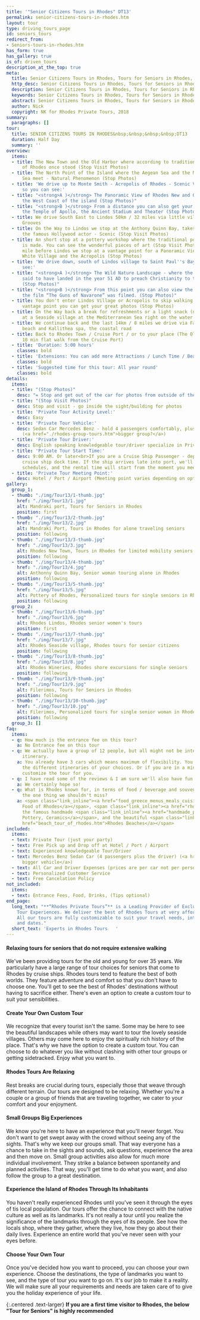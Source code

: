 ```yaml
---
title: '"Senior Citizens Tours in Rhodes" DT13'
permalink: senior-citizens-tours-in-rhodes.htm
layout: tour
type: driving_tours_page
id: seniors_tours
redirect_from:
- Seniors-tours-in-rhodes.htm
has_form: true
has_gallery: true
is_of: driven_tours
description_at_the_top: true
meta:
  title: Senior Citizens Tours in Rhodes, Tours for Seniors in Rhodes, Seniors Tour in Rhodes
  http_desc: Senior Citizens Tours in Rhodes, Tours for Seniors in Rhodes,  Seniors Private Tour in Rhodes Greece
  description: Senior Citizens Tours in Rhodes, Tours for Seniors in Rhodes, Seniors Private Tour in Rhodes Greece
  keywords: Senior Citizens Tours in Rhodes, Tours for Seniors in Rhodes,  Seniors Private Tour in Rhodes Greece
  abstract: Senior Citizens Tours in Rhodes, Tours for Seniors in Rhodes
  author: Nick
  copyright: NK for Rhodes Private Tours, 2018
summary:
  paragraphs: []
tour:
  title: SENIOR CITIZENS TOURS IN RHODES&nbsp;&nbsp;&nbsp;&nbsp;DT13
  duration: Half Day
  summary: ''
overview:
  items:
  - title: The New Town and the Old Harbor where according to tradition the Colossus
      of Rhodes once stood (Stop Visit Photos)
  - title: The North Point of the Island where the Aegean Sea and the Mediterranean
      Sea meet - Natural Phenomenon (Stop Photos)
  - title: 'We drive up to Monte Smith - Acropolis of Rhodes - Scenic Vantage Point
      so you can see:'
  - title: "<strong>A )</strong> The Panoramic View of Rhodes New and Old Town and
      the West Coast of the island (Stop Photos)"
  - title: "<strong>B )</strong> From a distance you can also get your pictures of
      the Temple of Apollo, the Ancient Stadium and Theater (Stop Photos)"
  - title: We drive South East to Lindos 50km / 32 miles via little villages and Olive
      Grooves
  - title: On the Way to Lindos we stop at the Anthony Quinn Bay, takes its name from
      the famous Hollywood actor - Scenic (Stop Visit Photos)
  - title: An short stop at a pottery workshop where the traditional pottery of Rhodes
      is made. You can see the wonderful pieces of art (Stop Visit Photos)<br>One
      mile before Lindos we stop at a vantage point for a Panoramic View of Lindos
      White Village and the Acropolis (Stop Photos)
  - title: 'We drive down, south of Lindos village to Saint Paul''s Bay - so you can
      see:'
  - title: "<strong>A )</strong> The Wild Nature Landscape - where the apostle is
      said to have landed in the year 51 AD to preach Christianity to the Rhodians
      (Stop Photos)"
  - title: "<strong>B )</strong> From this point you can also view the cave where
      the film “The Guns of Navarone” was filmed. (Stop Photos)"
  - title: You don't enter Lindos Village or Acropolis to skip walking. From a closer
      vantage point you can get your great photos (Stop Photos)
  - title: On the Way back a break for refreshments or a light snack (not normal lunch)
      at a Seaside village at the Mediterranean Sea right on the water’s edge - scenic
  - title: We continue back and the last 14km / 8 miles we drive via Faliraki beautiful
      beach and Kallithea spa, the coastal road
  - title: Back to Rhodes Town / Cruise Port / or to your place (The Old Town is a
      10 min flat walk from the Cruise Port)
  - title: 'Duration: 5:00 hours'
    classes: bold
  - title: 'Extensions: You can add more Attractions / Lunch Time / Beach Time'
    classes: bold
  - title: 'Suggested time for this tour: All year round'
    classes: bold
details:
  items:
  - title: "(Stop Photos)"
    desc: "= Stop and get out of the car for photos from outside of the Sight/building"
  - title: "(Stop Visit Photos)"
    desc: Stop and visit - go inside the sight/building for photos
  - title: 'Private Tour Activity Level:'
    desc: Easy
  - title: 'Private Tour Vehicle:'
    desc: Sedan Car Mercedes Benz - hold 4 passengers comfortably, plus the driver
      (<a href="./rhodes-group-tours.htm">bigger group?</a>)
  - title: 'Private Tour Driver:'
    desc: English speaking knowledgeable tour/driver specialize in Private Tours
  - title: 'Private Tour Start Time:'
    desc: 9:00 AM. Or later<br>If you are a Cruise Ship Passenger - depend on your
      cruise ship dock time. If the ship arrives late into port, we'll adjust our
      schedules, and the rental time will start from the moment you meet your tour/driver
  - title: 'Private Tour Meeting Point:'
    desc: Hotel / Port / Airport (Meeting point varies depending on option booked)
gallery:
  group_1:
  - thumb: "./img/Tour13/1-thumb.jpg"
    href: "./img/Tour13/1.jpg"
    alt: Mandraki port, Tours for Seniors in Rhodes
    position: first
  - thumb: "./img/Tour13/2-thumb.jpg"
    href: "./img/Tour13/2.jpg"
    alt: Mandraki Port, Tours in Rhodes for alone traveling seniors
    position: following
  - thumb: "./img/Tour13/3-thumb.jpg"
    href: "./img/Tour13/3.jpg"
    alt: Rhodes New Town, Tours in Rhodes for limited mobility seniors
    position: following
  - thumb: "./img/Tour13/4-thumb.jpg"
    href: "./img/Tour13/4.jpg"
    alt: Anthonny Quinn Bay, Senior woman touring alone in Rhodes
    position: following
  - thumb: "./img/Tour13/5-thumb.jpg"
    href: "./img/Tour13/5.jpg"
    alt: Pottery of Rhodes, Personalized tours for single seniors in Rhodes
    position: following
  group_2:
  - thumb: "./img/Tour13/6-thumb.jpg"
    href: "./img/Tour13/6.jpg"
    alt: Rhodes Lindos, Rhodes senior women's tours
    position: first
  - thumb: "./img/Tour13/7-thumb.jpg"
    href: "./img/Tour13/7.jpg"
    alt: Rhodes Seaside village, Rhodes tours for senior citizens
    position: following
  - thumb: "./img/Tour13/8-thumb.jpg"
    href: "./img/Tour13/8.jpg"
    alt: Rhodes Wineries, Rhodes shore excursions for single seniors
    position: following
  - thumb: "./img/Tour13/9-thumb.jpg"
    href: "./img/Tour13/9.jpg"
    alt: Filerimos, Tours for Seniors in Rhodes
    position: following
  - thumb: "./img/Tour13/10-thumb.jpg"
    href: "./img/Tour13/10.jpg"
    alt: Filerimos, Personalized tours for single senior woman in Rhodes
    position: following
  group_3: []
faq:
  items:
  - q: How much is the entrance fee on this tour?
    a: No Entrance fee on this tour
  - q: We actually have a group of 12 people, but all might not be interested in this
      itinerary.
    a: You already have 3 cars which means maximum of flexibility. You can split to
      the different itineraries of your choices. Or if you are in a minibus we can
      customize the tour for you.
  - q: I have read some of the reviews & I am sure we'll also have fun.
    a: We certainly hope so!
  - q: What is Rhodes known for, in terms of food / beverage and souvenirs? What's
      the one thing we shouldn't miss?
    a: <span class="link_inline"><a href="food_greece_menus_meals_cuisine.htm">Traditional
      Food of Rhodes</a></span>, <span class="link_inline"><a href="rhodes_wine_tasting_tour.htm">Wines</a></span>,
      the famous handmade <span class="link_inline"><a href="handmade_pottery_greece.htm">Rhodes
      Pottery, Ceramics</a></span>, and the beautiful <span class="link_inline"><a
      href="beach_tour_of_rhodes.htm">Rhodes Beaches</a></span>
included:
  items:
  - text: Private Tour (just your party)
  - text: Free Pick up and Drop off at Hotel / Port / Airport
  - text: Experienced knowledgeable Tour/Driver
  - text: Mercedes Benz Sedan Car (4 passengers plus the driver) (<a href="./rhodes-group-tours.htm">or
      bigger vehicle</a>)
  - text: All Car and Driver Expenses (prices are per car not per person)
  - text: Personalized Customer Service
  - text: Free Cancelation Policy
not_included:
  items:
  - text: Entrance Fees, Food, Drinks, (Tips optional)
end_page:
  long_text: "**“Rhodes Private Tours”** is a Leading Provider of Exclusive and Personalized
    Tour Experiences. We deliver the best of Rhodes Tours at very affordable rates.
    All our tours are fully customizable to suit your travel needs, interests, schedules,
    and dates."
  short_text: 'Experts in Rhodes Tours   '
---
```


#### Relaxing tours for seniors that do not require extensive walking

We've been providing tours for the old and young for over 35 years. We particularly have a large range of tour choices for seniors that come to Rhodes by cruise ships. Rhodes tours tend to feature the best of both worlds. They feature adventure and comfort so that you don't have to choose one. You'll get to see the best of Rhodes' destinations without having to sacrifice either. There's even an option to create a custom tour to suit your sensibilities.

#### Create Your Own Custom Tour

We recognize that every tourist isn't the same. Some may be here to see the beautiful landscapes while others may want to tour the lovely seaside villages. Others may come here to enjoy the spiritually rich history of the place. That's why we have the option to create a custom tour. You can choose to do whatever you like without clashing with other tour groups or getting sidetracked. Enjoy what you want to.

#### Rhodes Tours Are Relaxing

Rest breaks are crucial during tours, especially those that weave through different terrain. Our tours are designed to be relaxing. Whether you're a couple or a group of friends that are traveling together, we cater to your comfort and your enjoyment.

#### Small Groups Big Experiences

We know you're here to have an experience that you'll never forget. You don't want to get swept away with the crowd without seeing any of the sights. That's why we keep our groups small. That way everyone has a chance to take in the sights and sounds, ask questions, experience the area and then move on. Small group activities also allow for much more individual involvement. They strike a balance between spontaneity and planned activities. That way, you'll get time to do what you want, and also follow the group to a great destination.

#### Experience the Island of Rhodes Through Its Inhabitants

You haven't really experienced Rhodes until you've seen it through the eyes of tis local population. Our tours offer the chance to connect with the native culture as well as its landmarks. It's not really a tour until you realize the significance of the landmarks through the eyes of its people. See how the locals shop, where they gather, where they live, how they go about their daily lives. Experience an entire world that you've never seen with your eyes before.

#### Choose Your Own Tour

Once you've decided how you want to proceed, you can choose your own experience. Choose the destinations, the type of landmarks you want to see, and the type of tour you want to go on. It's our job to make it a reality. We will make sure all your requirements and needs are taken care of to give you the holiday experience of your life.

{:.centered .text-larger}
**If you are a first time visitor to Rhodes, the below "Tour for Seniors" is highly recommended**
